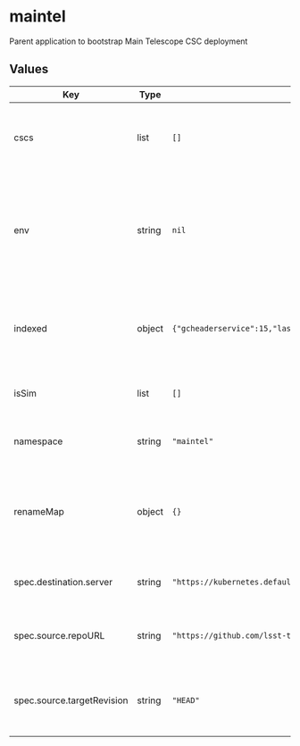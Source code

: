 # maintel

Parent application to bootstrap Main Telescope CSC deployment

## Values

| Key | Type | Default | Description |
|-----|------|---------|-------------|
| cscs | list | `[]` | The list of applications (CSCs) to deploy via the collector app |
| env | string | `nil` | The environment (location) to set for the configuration. This picks the Helm values file to use in the deployment. |
| indexed | object | `{"gcheaderservice":15,"lasertracker":12,"mtaircompressor":15}` | A dictionary of _name_: _length_ used for getting the correct indexed Helm values file |
| isSim | list | `[]` | The list of applications that are run as simulators |
| namespace | string | `"maintel"` | The namespace for the child applications |
| renameMap | object | `{}` | A dictionary of _app name_: _new name_ used to set the application name to _new name_ |
| spec.destination.server | string | `"https://kubernetes.default.svc"` | The URL for the Kubernetes server |
| spec.source.repoURL | string | `"https://github.com/lsst-ts/argocd-csc"` | The repository URL that contains the configuration |
| spec.source.targetRevision | string | `"HEAD"` | The target revision (repository branch) to use for the configuration |
